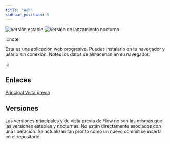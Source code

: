 ```yaml
---
title: "Web"
sidebar_position: 5
---
```


![Versión estable](https://img.shields.io/badge/dynamic/yaml?color=c4840d&label=Stable&query=%24.version&url=https%3A%2F%2Fraw.githubusercontent.com%2FLinwoodCloud%2FFlow%2Fstable%2Fapp%2Fpubspec.yaml&style=for-the-badge) ![Versión de lanzamiento nocturno](https://img.shields.io/badge/dynamic/yaml?color=f7d28c&label=Nightly&query=%24.version&url=https%3A%2F%2Fraw.githubusercontent.com%2FLinwoodCloud%2FFlow%2Fnightly%2Fapp%2Fpubspec.yaml&style=for-the-badge)

:::note

Esta es una aplicación web progresiva. Puedes instalarlo en tu navegador y usarlo sin conexión. Notes los datos se almacenan en su navegador.

:::


## Enlaces

<div className="row margin-bottom--lg padding--sm">
<a className="button button--outline button--info button--lg margin--sm" href="https://flow.linwood.dev">
  Principal
</a>
<a className="button button--outline button--danger button--lg margin--sm" href="https://preview.flow.linwood.dev">
  Vista previa
</a>
</div>

## Versiones

Las versiones principales y de vista previa de Flow no son las mismas que las versiones estables y nocturnas. No están directamente asociados con una liberación. Se actualizan tan pronto como un nuevo commit se inserta en el repositorio.

